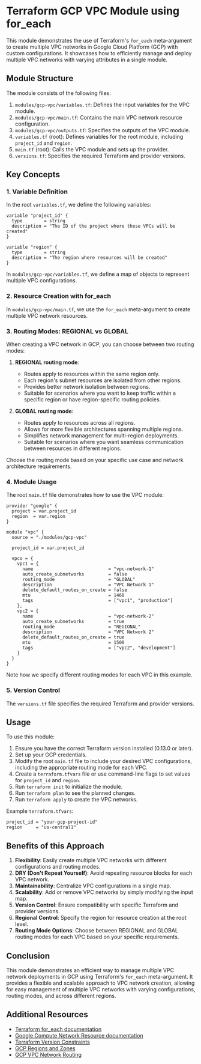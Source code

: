 # Terraform GCP VPC Module using for_each

This module demonstrates the use of Terraform's `for_each` meta-argument to create multiple VPC networks in Google Cloud Platform (GCP) with custom configurations. It showcases how to efficiently manage and deploy multiple VPC networks with varying attributes in a single module.

## Module Structure

The module consists of the following files:

1. `modules/gcp-vpc/variables.tf`: Defines the input variables for the VPC module.
2. `modules/gcp-vpc/main.tf`: Contains the main VPC network resource configuration.
3. `modules/gcp-vpc/outputs.tf`: Specifies the outputs of the VPC module.
4. `variables.tf` (root): Defines variables for the root module, including `project_id` and `region`.
5. `main.tf` (root): Calls the VPC module and sets up the provider.
6. `versions.tf`: Specifies the required Terraform and provider versions.

## Key Concepts

### 1. Variable Definition

In the root `variables.tf`, we define the following variables:

```hcl
variable "project_id" {
  type        = string
  description = "The ID of the project where these VPCs will be created"
}

variable "region" {
  type        = string
  description = "The region where resources will be created"
}
```

In `modules/gcp-vpc/variables.tf`, we define a map of objects to represent multiple VPC configurations.

### 2. Resource Creation with for_each

In `modules/gcp-vpc/main.tf`, we use the `for_each` meta-argument to create multiple VPC network resources.

### 3. Routing Modes: REGIONAL vs GLOBAL

When creating a VPC network in GCP, you can choose between two routing modes:

1. **REGIONAL routing mode**:
    - Routes apply to resources within the same region only.
    - Each region's subnet resources are isolated from other regions.
    - Provides better network isolation between regions.
    - Suitable for scenarios where you want to keep traffic within a specific region or have region-specific routing policies.

2. **GLOBAL routing mode**:
    - Routes apply to resources across all regions.
    - Allows for more flexible architectures spanning multiple regions.
    - Simplifies network management for multi-region deployments.
    - Suitable for scenarios where you want seamless communication between resources in different regions.

Choose the routing mode based on your specific use case and network architecture requirements.

### 4. Module Usage

The root `main.tf` file demonstrates how to use the VPC module:

```hcl
provider "google" {
  project = var.project_id
  region  = var.region
}

module "vpc" {
  source = "./modules/gcp-vpc"

  project_id = var.project_id

  vpcs = {
    vpc1 = {
      name                            = "vpc-network-1"
      auto_create_subnetworks         = false
      routing_mode                    = "GLOBAL"
      description                     = "VPC Network 1"
      delete_default_routes_on_create = false
      mtu                             = 1460
      tags                            = ["vpc1", "production"]
    },
    vpc2 = {
      name                            = "vpc-network-2"
      auto_create_subnetworks         = true
      routing_mode                    = "REGIONAL"
      description                     = "VPC Network 2"
      delete_default_routes_on_create = true
      mtu                             = 1500
      tags                            = ["vpc2", "development"]
    }
  }
}
```

Note how we specify different routing modes for each VPC in this example.

### 5. Version Control

The `versions.tf` file specifies the required Terraform and provider versions.

## Usage

To use this module:

1. Ensure you have the correct Terraform version installed (0.13.0 or later).
2. Set up your GCP credentials.
3. Modify the root `main.tf` file to include your desired VPC configurations, including the appropriate routing mode for each VPC.
4. Create a `terraform.tfvars` file or use command-line flags to set values for `project_id` and `region`.
5. Run `terraform init` to initialize the module.
6. Run `terraform plan` to see the planned changes.
7. Run `terraform apply` to create the VPC networks.

Example `terraform.tfvars`:
```hcl
project_id = "your-gcp-project-id"
region     = "us-central1"
```

## Benefits of this Approach

1. **Flexibility**: Easily create multiple VPC networks with different configurations and routing modes.
2. **DRY (Don't Repeat Yourself)**: Avoid repeating resource blocks for each VPC network.
3. **Maintainability**: Centralize VPC configurations in a single map.
4. **Scalability**: Add or remove VPC networks by simply modifying the input map.
5. **Version Control**: Ensure compatibility with specific Terraform and provider versions.
6. **Regional Control**: Specify the region for resource creation at the root level.
7. **Routing Mode Options**: Choose between REGIONAL and GLOBAL routing modes for each VPC based on your specific requirements.

## Conclusion

This module demonstrates an efficient way to manage multiple VPC network deployments in GCP using Terraform's `for_each` meta-argument. It provides a flexible and scalable approach to VPC network creation, allowing for easy management of multiple VPC networks with varying configurations, routing modes, and across different regions.

## Additional Resources

- [Terraform for_each documentation](https://www.terraform.io/language/meta-arguments/for_each)
- [Google Compute Network Resource documentation](https://registry.terraform.io/providers/hashicorp/google/latest/docs/resources/compute_network)
- [Terraform Version Constraints](https://www.terraform.io/language/expressions/version-constraints)
- [GCP Regions and Zones](https://cloud.google.com/compute/docs/regions-zones)
- [GCP VPC Network Routing](https://cloud.google.com/vpc/docs/routes)